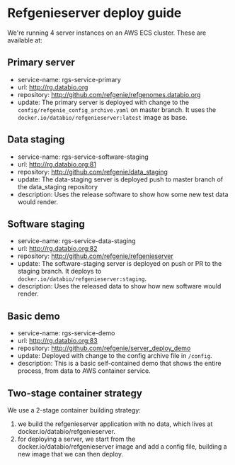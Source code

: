 # Refgenieserver deploy guide

We're running 4 server instances on an AWS ECS cluster. These are available at:

## Primary server

- service-name: rgs-service-primary
- url: http://rg.databio.org
- repository: http://github.com/refgenie/refgenomes.databio.org
- update: The primary server is deployed with change to the `config/refgenie_config_archive.yaml` on master branch. It uses the `docker.io/databio/refgenieserver:latest` image as base.

## Data staging

- service-name: rgs-service-software-staging
- url:  http://rg.databio.org:81
- repository: http://github.com/refgenie/data_staging
- update: The data-staging server is deployed push to master branch of the data_staging repository
- description: Uses the release software to show how some new test data would render.

## Software staging

- service-name: rgs-service-data-staging
- url:  http://rg.databio.org:82
- repository: http://github.com/refgenie/refgenieserver 
- update: The software-staging server is deployed on push or PR to the staging branch. It deploys to `docker.io/databio/refgenieserver:staging`.
- description: Uses the released data to show how new software would render.

## Basic demo

- service-name: rgs-service-demo
- url:  http://rg.databio.org:83
- repository: http://github.com/refgenie/server_deploy_demo
- update: Deployed with change to the config archive file in `/config`.
- description: This is a basic self-contained demo that shows the entire process, from data to AWS container service.

## Two-stage container strategy

We use a 2-stage container building strategy:

1. we build the refgenieserver application with no data, which lives at docker.io/databio/refgenieserver.
2. for deploying a server, we start from the docker.io/databio/refgenieserver image and add a config file, building a new image that we can then deploy.

